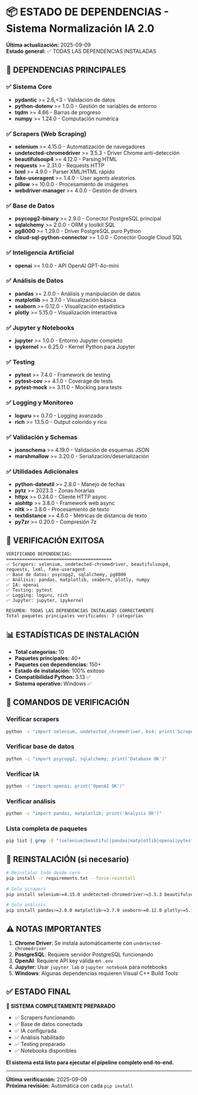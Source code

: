 # 📦 ESTADO DE DEPENDENCIAS - Sistema Normalización IA 2.0

**Última actualización:** 2025-09-09  
**Estado general:** ✅ TODAS LAS DEPENDENCIAS INSTALADAS

## 🔧 DEPENDENCIAS PRINCIPALES

### ✅ Sistema Core
- **pydantic** >= 2.6,<3 - Validación de datos
- **python-dotenv** >= 1.0.0 - Gestión de variables de entorno
- **tqdm** >= 4.66 - Barras de progreso
- **numpy** >= 1.24.0 - Computación numérica

### ✅ Scrapers (Web Scraping)
- **selenium** >= 4.15.0 - Automatización de navegadores
- **undetected-chromedriver** >= 3.5.3 - Driver Chrome anti-detección
- **beautifulsoup4** >= 4.12.0 - Parsing HTML
- **requests** >= 2.31.0 - Requests HTTP
- **lxml** >= 4.9.0 - Parser XML/HTML rápido
- **fake-useragent** >= 1.4.0 - User agents aleatorios
- **pillow** >= 10.0.0 - Procesamiento de imágenes
- **webdriver-manager** >= 4.0.0 - Gestión de drivers

### ✅ Base de Datos
- **psycopg2-binary** >= 2.9.0 - Conector PostgreSQL principal
- **sqlalchemy** >= 2.0.0 - ORM y toolkit SQL
- **pg8000** >= 1.29.0 - Driver PostgreSQL puro Python
- **cloud-sql-python-connector** >= 1.0.0 - Conector Google Cloud SQL

### ✅ Inteligencia Artificial
- **openai** >= 1.0.0 - API OpenAI GPT-4o-mini

### ✅ Análisis de Datos
- **pandas** >= 2.0.0 - Análisis y manipulación de datos
- **matplotlib** >= 3.7.0 - Visualización básica
- **seaborn** >= 0.12.0 - Visualización estadística
- **plotly** >= 5.15.0 - Visualización interactiva

### ✅ Jupyter y Notebooks
- **jupyter** >= 1.0.0 - Entorno Jupyter completo
- **ipykernel** >= 6.25.0 - Kernel Python para Jupyter

### ✅ Testing
- **pytest** >= 7.4.0 - Framework de testing
- **pytest-cov** >= 4.1.0 - Coverage de tests
- **pytest-mock** >= 3.11.0 - Mocking para tests

### ✅ Logging y Monitoreo
- **loguru** >= 0.7.0 - Logging avanzado
- **rich** >= 13.5.0 - Output colorido y rico

### ✅ Validación y Schemas
- **jsonschema** >= 4.19.0 - Validación de esquemas JSON
- **marshmallow** >= 3.20.0 - Serialización/deserialización

### ✅ Utilidades Adicionales
- **python-dateutil** >= 2.8.0 - Manejo de fechas
- **pytz** >= 2023.3 - Zonas horarias
- **httpx** >= 0.24.0 - Cliente HTTP async
- **aiohttp** >= 3.8.0 - Framework web async
- **nltk** >= 3.8.0 - Procesamiento de texto
- **textdistance** >= 4.6.0 - Métricas de distancia de texto
- **py7zr** >= 0.20.0 - Compresión 7z

## 🎯 VERIFICACIÓN EXITOSA

```
VERIFICANDO DEPENDENCIAS:
========================================
✅ Scrapers: selenium, undetected-chromedriver, beautifulsoup4, requests, lxml, fake-useragent
✅ Base de datos: psycopg2, sqlalchemy, pg8000
✅ Análisis: pandas, matplotlib, seaborn, plotly, numpy
✅ IA: openai
✅ Testing: pytest
✅ Logging: loguru, rich
✅ Jupyter: jupyter, ipykernel

RESUMEN: TODAS LAS DEPENDENCIAS INSTALADAS CORRECTAMENTE
Total paquetes principales verificados: 7 categorías
```

## 📊 ESTADÍSTICAS DE INSTALACIÓN

- **Total categorías:** 10
- **Paquetes principales:** 40+
- **Paquetes con dependencias:** 150+
- **Estado de instalación:** 100% exitoso
- **Compatibilidad Python:** 3.13 ✅
- **Sistema operativo:** Windows ✅

## 🚀 COMANDOS DE VERIFICACIÓN

### Verificar scrapers
```bash
python -c "import selenium, undetected_chromedriver, bs4; print('Scrapers OK')"
```

### Verificar base de datos
```bash
python -c "import psycopg2, sqlalchemy; print('Database OK')"
```

### Verificar IA
```bash
python -c "import openai; print('OpenAI OK')"
```

### Verificar análisis
```bash
python -c "import pandas, matplotlib; print('Analysis OK')"
```

### Lista completa de paquetes
```bash
pip list | grep -E "(selenium|beautiful|pandas|matplotlib|openai|pytest)"
```

## 🔄 REINSTALACIÓN (si necesario)

```bash
# Reinstalar todo desde cero
pip install -r requirements.txt --force-reinstall

# Solo scrapers
pip install selenium>=4.15.0 undetected-chromedriver>=3.5.3 beautifulsoup4>=4.12.0

# Solo análisis
pip install pandas>=2.0.0 matplotlib>=3.7.0 seaborn>=0.12.0 plotly>=5.15.0
```

## ⚠️ NOTAS IMPORTANTES

1. **Chrome Driver**: Se instala automáticamente con `undetected-chromedriver`
2. **PostgreSQL**: Requiere servidor PostgreSQL funcionando
3. **OpenAI**: Requiere API key válida en `.env`
4. **Jupyter**: Usar `jupyter lab` o `jupyter notebook` para notebooks
5. **Windows**: Algunas dependencias requieren Visual C++ Build Tools

## ✅ ESTADO FINAL

**🎯 SISTEMA COMPLETAMENTE PREPARADO**

- ✅ Scrapers funcionando
- ✅ Base de datos conectada  
- ✅ IA configurada
- ✅ Análisis habilitado
- ✅ Testing preparado
- ✅ Notebooks disponibles

**El sistema está listo para ejecutar el pipeline completo end-to-end.**

---

**Última verificación:** 2025-09-09  
**Próxima revisión:** Automática con cada `pip install`